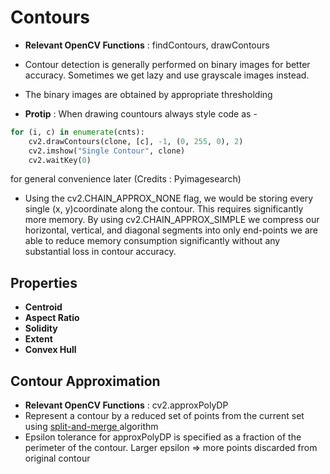 <h1> Contours </h1>

- **Relevant OpenCV Functions** : findContours, drawContours
- Contour detection is generally performed on binary images for better accuracy. Sometimes we get lazy and use grayscale images instead.
- The binary images are obtained by appropriate thresholding

- **Protip** : When drawing countours always style code as -
```python
for (i, c) in enumerate(cnts):
	cv2.drawContours(clone, [c], -1, (0, 255, 0), 2)
	cv2.imshow("Single Contour", clone)
	cv2.waitKey(0)
```

for general convenience later (Credits : Pyimagesearch)

- Using the cv2.CHAIN_APPROX_NONE flag, we would be storing every single (x, y)coordinate along the contour. This requires significantly more memory. By using cv2.CHAIN_APPROX_SIMPLE we compress our horizontal, vertical, and diagonal segments into only end-points we are able to reduce memory consumption significantly without any substantial loss in contour accuracy.


<h2> Properties </h2>

- **Centroid**
- **Aspect Ratio**
- **Solidity**
- **Extent**
- **Convex Hull**


<h2> Contour Approximation </h2>

- **Relevant OpenCV Functions** : cv2.approxPolyDP
- Represent a contour by a reduced set of points from the current set using <a href="https://en.wikipedia.org/wiki/Ramer%E2%80%93Douglas%E2%80%93Peucker_algorithm"> split-and-merge </a> algorithm
- Epsilon tolerance for approxPolyDP is specified as a fraction of the perimeter of the contour. Larger epsilon => more points discarded from original contour